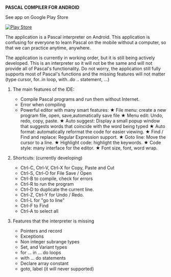 **PASCAL COMPILER FOR ANDROID**

See app on Google Play Store 

[![Play Store](https://bitbucket.org/repo/KyEbE7/images/1934149677-en_generic_rgb_wo_60.png)](https://play.google.com/store/apps/details?id=com.duy.pascal.compiler)

The application is a Pascal interpreter on Android. This application is confusing for everyone to learn Pascal on the mobile without a computer, so that we can practice anytime, anywhere.

The application is currently in working order, but it is still being actively developed. This is an interpreter so it will not be the same and will not provide all of Pascal's functionality. Do not worry, the application still fully supports most of Pascal's functions and the missing features will not matter (type cursor, for..in loop, with..do .. statement, ...)

1. The main features of the IDE:
	- Compile Pascal programs and run them without Internet.
	- Error when compiling
	- Powerful editor with many smart features: 
		★ File menu: create a new program file, open, save,automatically save file
		★ Menu edit: Undo, redo, copy, paste.
		★ Auto suggest: Display a small popup window that suggests words that coincide with the word being typed
		★ Auto format: automatically reformat the code for easier viewing.
		★ Find / Find and replace: Regular Expression support.
		★ Goto line: Move the cursor to a line.
		★ Highlight code: highlight the keywords.
		★ Code style: many interface for the editor.
		★ Font size, font, word wrap.

2. Shortcuts: (currently developing)
	- Ctrl-C, Ctrl-V, Ctrl-X for Copy, Paste and Cut
	- Ctrl-S, Ctrl-O for File Save / Open
	- Ctrl-B to compile, check for errors
	- Ctrl-R to run the program
	- Ctrl-D to duplicate the current line.
	- Ctrl-Z, Ctrl-Y for Undo / Redo.
	- Ctrl-L for "go to line"
	- Ctrl-F to Find
	- Ctrl-A to select all

3. Features that the interpreter is missing
	- Pointers and record
	- Exceptions
	- Non integer subrange types
	- Set, and Variant types
	- for ... in ... do loops
	- with ... do statements
	- Declare array constant
	- goto, label (it will never supported)